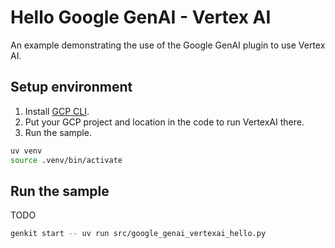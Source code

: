 # Hello Google GenAI - Vertex AI

An example demonstrating the use of the Google GenAI plugin to use
Vertex AI.

## Setup environment

1. Install [GCP CLI](https://cloud.google.com/sdk/docs/install).
2. Put your GCP project and location in the code to run VertexAI there.
3. Run the sample.

```bash
uv venv
source .venv/bin/activate
```

## Run the sample

TODO

```bash
genkit start -- uv run src/google_genai_vertexai_hello.py
```
